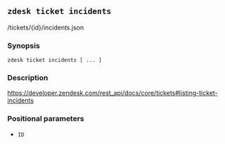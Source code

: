 ## `zdesk ticket incidents`

/tickets/{id}/incidents.json

### Synopsis

    zdesk ticket incidents [ ... ]

### Description

https://developer.zendesk.com/rest_api/docs/core/tickets#listing-ticket-incidents

### Positional parameters

* `ID`

